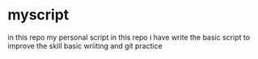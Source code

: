 # myscript
in this repo my personal script
in this repo i have write the basic script to improve the skill
basic wriiting and git practice
